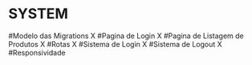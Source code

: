 # SYSTEM

#Modelo das Migrations X
#Pagina de Login X 
#Pagina de Listagem de Produtos X
#Rotas X
#Sistema de Login  X
#Sistema de Logout  X
#Responsividade 
